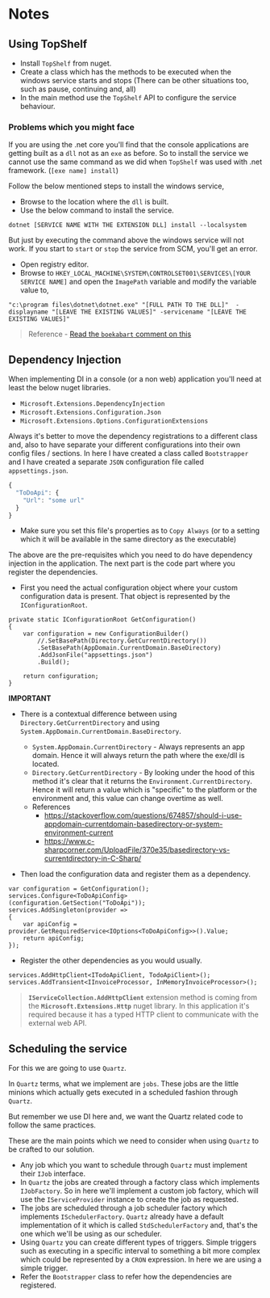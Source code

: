 # Notes

## Using TopShelf

* Install `TopShelf` from nuget.
* Create a class which has the methods to be executed when the windows service starts and stops (There can be other situations too, such as pause, continuing and, all)
* In the main method use the `TopShelf` API to configure the service behaviour.

### Problems which you might face

If you are using the .net core you'll find that the console applications are getting built as a `dll` not as an `exe` as before. So to install the service we cannot use the same command as we did when `TopShelf` was used with .net framework.
(`[exe name] install`)

Follow the below mentioned steps to install the windows service,

* Browse to the location where the `dll` is built.
* Use the below command to install the service.

`dotnet [SERVICE NAME WITH THE EXTENSION DLL] install --localsystem`

But just by executing the command above the windows service will not work. If you start to `start` or `stop` the service from SCM, you'll get an error.

* Open registry editor.
* Browse to `HKEY_LOCAL_MACHINE\SYSTEM\CONTROLSET001\SERVICES\[YOUR SERVICE NAME]` and open the	`ImagePath` variable and modify the variable value to,

`"c:\program files\dotnet\dotnet.exe" "[FULL PATH TO THE DLL]"  -displayname "[LEAVE THE EXISTING VALUES]" -servicename "[LEAVE THE EXISTING VALUES]"`


> Reference - [Read the `boekabart` comment on this](https://github.com/Topshelf/Topshelf/issues/485)


## Dependency Injection

When implementing DI in a console (or a non web) application you'll need at least the below nuget libraries.

* `Microsoft.Extensions.DependencyInjection`
* `Microsoft.Extensions.Configuration.Json`
* `Microsoft.Extensions.Options.ConfigurationExtensions`

Always it's better to move the dependency registrations to a different class and, also to have separate your different configurations into their
own config files / sections. In here I have created a class called `Bootstrapper` and I have created a separate `JSON` configuration file called `appsettings.json`.

```JavaScript
{
  "ToDoApi": {
    "Url": "some url"
  }
}
```

* Make sure you set this file's properties as to `Copy Always` (or to a setting which it will be available in the same directory as the executable)

The above are the pre-requisites which you need to do have dependency injection in the application. The next part is the code part where you register the dependencies.

* First you need the actual configuration object where your custom configuration data is present. That object is represented by the `IConfigurationRoot`.

```CSharp
private static IConfigurationRoot GetConfiguration()
{
    var configuration = new ConfigurationBuilder()
        //.SetBasePath(Directory.GetCurrentDirectory())
        .SetBasePath(AppDomain.CurrentDomain.BaseDirectory)
        .AddJsonFile("appsettings.json")
        .Build();

    return configuration;
}
```

__IMPORTANT__
* There is a contextual difference between using `Directory.GetCurrentDirectory` and using `System.AppDomain.CurrentDomain.BaseDirectory`.
  * `System.AppDomain.CurrentDirectory` - Always represents an app domain. Hence it will always return the path where the exe/dll is located.
  * `Directory.GetCurrentDirectory` - By looking under the hood of this method it's clear that it returns the `Environment.CurrentDirectory`. Hence it will return a value which is "specific" to the platform or the environment and, this value can change overtime as well.
  * References
    * https://stackoverflow.com/questions/674857/should-i-use-appdomain-currentdomain-basedirectory-or-system-environment-current
    * https://www.c-sharpcorner.com/UploadFile/370e35/basedirectory-vs-currentdirectory-in-C-Sharp/ 




  

* Then load the configuration data and register them as a dependency.

```CSharp
var configuration = GetConfiguration();
services.Configure<ToDoApiConfig>(configuration.GetSection("ToDoApi"));
services.AddSingleton(provider =>
{
    var apiConfig = provider.GetRequiredService<IOptions<ToDoApiConfig>>().Value;
    return apiConfig;
});
```

* Register the other dependencies as you would usually.

```CSharp
services.AddHttpClient<ITodoApiClient, TodoApiClient>();
services.AddTransient<IInvoiceProcessor, InMemoryInvoiceProcessor>();
```

> __`IServiceCollection.AddHttpClient`__ extension method is coming from the __`Microsoft.Extensions.Http`__ nuget library. In this application it's required because it has a typed HTTP client to communicate with the external web API.


## Scheduling the service

For this we are going to use `Quartz`.

In `Quartz` terms, what we implement are `jobs`. These jobs are the little minions which actually gets executed in a scheduled fashion through `Quartz`.

But remember we use DI here and, we want the Quartz related code to follow the same practices.

These are the main points which we need to consider when using `Quartz` to be crafted to our solution.

* Any job which you want to schedule through `Quartz` must implement their `IJob` interface.
* In `Quartz` the jobs are created through a factory class which implements `IJobFactory`. So in here we'll implement a custom job factory, which will use the `IServiceProvider` instance to create the job as requested.
* The jobs are scheduled through a job scheduler factory which implements `ISchedulerFactory`. `Quartz` already have a default implementation of it which is called `StdSchedulerFactory` and, that's the one which we'll be using as our scheduler.
* Using `Quartz` you can create different types of triggers. Simple triggers such as executing in a specific interval to something a bit more complex which could be represented by a `CRON` expression. In here we are using a simple trigger.
* Refer the `Bootstrapper` class to refer how the dependencies are registered.






